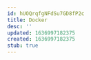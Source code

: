 ```yaml
---
id: hUOQrqfgNFdSu7GD8fP2c
title: Docker
desc: ''
updated: 1636997182375
created: 1636997182375
stub: true
---
```


